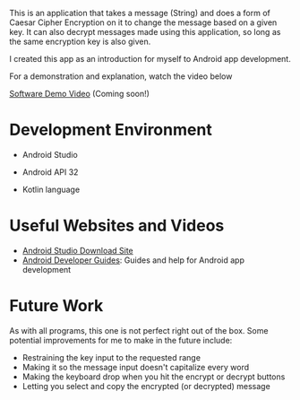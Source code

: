 This is an application that takes a message (String) and does a form of Caesar Cipher Encryption on it to change the message based on a given key. It can also decrypt messages made using this application, so long as the same encryption key is also given.

I created this app as an introduction for myself to Android app development.

For a demonstration and explanation, watch the video below

[Software Demo Video](http://youtube.link.goes.here) (Coming soon!)

# Development Environment

* Android Studio
* Android API 32

* Kotlin language

# Useful Websites and Videos

* [Android Studio Download Site](https://developer.android.com/studio)
* [Android Developer Guides](https://developer.android.com/guide): Guides and help for Android app development

# Future Work

As with all programs, this one is not perfect right out of the box. Some potential improvements for me to make in the future include:
* Restraining the key input to the requested range
* Making it so the message input doesn't capitalize every word
* Making the keyboard drop when you hit the encrypt or decrypt buttons
* Letting you select and copy the encrypted (or decrypted) message